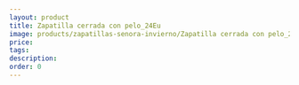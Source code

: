 ```yaml
---
layout: product
title: Zapatilla cerrada con pelo_24Eu
image: products/zapatillas-senora-invierno/Zapatilla cerrada con pelo_24Eu.gif
price: 
tags: 
description: 
order: 0
---
```

